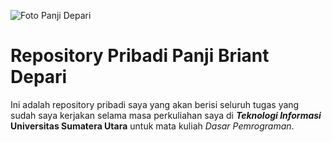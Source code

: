 ![Foto Panji Depari](https://kelas.usu.ac.id/pluginfile.php/293071/user/icon/space/f1?rev=1537125)

# Repository Pribadi Panji Briant Depari

Ini adalah repository pribadi saya yang akan berisi seluruh tugas yang sudah saya kerjakan selama masa perkuliahan saya di ***Teknologi Informasi* Universitas Sumatera Utara** untuk mata kuliah *Dasar Pemrograman*.

